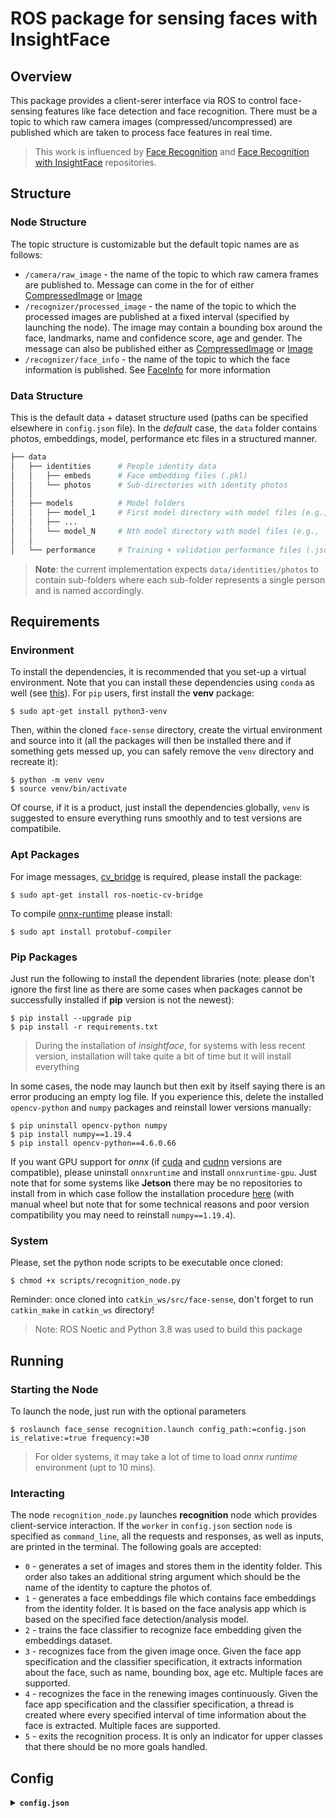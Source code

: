 # ROS package for sensing faces with InsightFace

## Overview

This package provides a client-serer interface via ROS to control face-sensing features like face detection and face recognition. There must be a topic to which raw camera images (compressed/uncompressed) are published which are taken to process face features in real time.

> This work is influenced by [Face Recognition](https://github.com/procrob/face_recognition) and [Face Recognition with InsightFace](https://github.com/tuna-date/Face-Recognition-with-InsightFace) repositories.

## Structure

### Node Structure

The topic structure is customizable but the default topic names are as follows:
* `/camera/raw_image` - the name of the topic to which raw camera frames are published to. Message can come in the for of either [CompressedImage](http://docs.ros.org/en/noetic/api/sensor_msgs/html/msg/CompressedImage.html) or [Image](http://docs.ros.org/en/noetic/api/sensor_msgs/html/msg/Image.html)
* `/recognizer/processed_image` - the name of the topic to which the processed images are published at a fixed interval (specified by launching the node). The image may contain a bounding box around the face, landmarks, name and confidence score, age and gender. The message can also be published either as [CompressedImage](http://docs.ros.org/en/noetic/api/sensor_msgs/html/msg/CompressedImage.html) or [Image](http://docs.ros.org/en/noetic/api/sensor_msgs/html/msg/Image.html)
* `/recognizer/face_info` - the name of the topic to which the face information is published. See [FaceInfo](msg/FaceInfo.msg) for more information

### Data Structure

This is the default data + dataset structure used (paths can be specified elsewhere in `config.json` file). In the _default_ case, the `data` folder contains photos, embeddings, model, performance etc files in a structured manner.

```bash
├── data
│   ├── identities      # People identity data
│   │   ├── embeds      # Face embedding files (.pkl)
│   │   └── photos      # Sub-directories with identity photos
│   │
│   ├── models          # Model folders
│   │   ├── model_1     # First model directory with model files (e.g., .onnx)
│   │   ├── ...
│   │   └── model_N     # Nth model directory with model files (e.g., .pth)
│   │
│   └── performance     # Training + validation performance files (.json)       
```

> **Note**: the current implementation expects `data/identities/photos` to contain sub-folders where each sub-folder represents a single person and is named accordingly.

## Requirements

### Environment

To install the dependencies, it is recommended that you set-up a virtual environment. Note that you can install these dependencies using `conda` as well (see [this](https://stackoverflow.com/questions/51042589/conda-version-pip-install-r-requirements-txt-target-lib)). For `pip` users, first install the **venv** package:

```shell
$ sudo apt-get install python3-venv
```

Then, within the cloned `face-sense` directory, create the virtual environment and source into it (all the packages will then be installed there and if something gets messed up, you can safely remove the `venv` directory and recreate it):

```shell
$ python -m venv venv
$ source venv/bin/activate
```

Of course, if it is a product, just install the dependencies globally, `venv` is suggested to ensure everything runs smoothly and to test versions are compatibile.


### Apt Packages

For image messages, [cv_bridge](http://wiki.ros.org/cv_bridge) is required, please install the package:

```shell
$ sudo apt-get install ros-noetic-cv-bridge
```

To compile [onnx-runtime](https://onnxruntime.ai/docs/) please install:
```shell
$ sudo apt install protobuf-compiler
```

### Pip Packages

Just run the following to install the dependent libraries (note: please don't ignore the first line as there are some cases when packages cannot be successfully installed if **pip** version is not the newest):

```shell
$ pip install --upgrade pip
$ pip install -r requirements.txt
```

> During the installation of _insightface_, for systems with less recent version, installation will take quite a bit of time but it will install everything

In some cases, the node may launch but then exit by itself saying there is an error producing an empty log file. If you experience this, delete the installed `opencv-python` and `numpy` packages and reinstall lower versions manually:

```shell
$ pip uninstall opencv-python numpy
$ pip install numpy==1.19.4
$ pip install opencv-python==4.6.0.66
```

If you want GPU support for _onnx_ (if [cuda](https://developer.nvidia.com/cuda-toolkit) and [cudnn](https://developer.nvidia.com/cudnn) versions are compatible), please uninstall `onnxruntime` and install `onnxruntime-gpu`. Just note that for some systems like **Jetson** there may be no repositories to install from in which case follow the installation procedure [here](https://elinux.org/Jetson_Zoo#ONNX_Runtime) (with manual wheel but note that for some technical reasons and poor version compatibility you may need to reinstall `numpy==1.19.4`).

### System

Please, set the python node scripts to be executable once cloned:
```
$ chmod +x scripts/recognition_node.py
```

Reminder: once cloned into `catkin_ws/src/face-sense`, don't forget to run `catkin_make` in `catkin_ws` directory!

> Note: ROS Noetic and Python 3.8 was used to build this package

## Running

### Starting the Node

To launch the node, just run with the optional parameters
```shell
$ roslaunch face_sense recognition.launch config_path:=config.json is_relative:=true frequency:=30
```

> For older systems, it may take a lot of time to load _onnx runtime_ environment (upt to 10 mins).

### Interacting
The node `recognition_node.py` launches **recognition** node which provides client-service interaction. If the `worker` in `config.json` section `node` is specified as `command_line`, all the requests and responses, as well as inputs, are printed in the
terminal. The following goals are accepted:
* `0` - generates a set of images and stores them in the identity folder. This order also takes an additional string argument which should be the name of the identity to capture the photos of.
* `1` - generates a face embeddings file which contains face embeddings from the identity folder. It is based on the face analysis app which is based on the specified face detection/analysis model.
* `2` - trains the face classifier to recognize face embedding given the embeddings dataset.
* `3` - recognizes face from the given image once. Given the face app specification and the classifier specification, it extracts information about the face, such as name, bounding box, age etc. Multiple faces are supported.
* `4` - recognizes the face in the renewing images continuously. Given the face app specification and the classifier specification, a thread is created where every specified interval of time information about the face is extracted. Multiple faces are supported.
* `5` - exits the recognition process. It is only an indicator for upper classes that there should be no more goals handled.

## Config

<details><summary><b><code>config.json</code></b></summary>

### General

* `camera_topic` - the name of the topic to which the camera images are published
* `is_compressed` - whether the received is sent as compressed. If true, [CompressedImage](http://docs.ros.org/en/noetic/api/sensor_msgs/html/msg/CompressedImage.html) message will be expected, otherwise a regular [Image](http://docs.ros.org/en/noetic/api/sensor_msgs/html/msg/Image.html) message

#### Node
* `photo_dir` - the path to the directory of sub-directories with identity photos. Each sub-directory corresponds to a single identity and is named accordingly. Each sub-directory contains _1 or more_ pictures of that identity's face
* `is_relative` - whether the `photo_dir` path is relative to the _face-sense_ package's path, i.e., is inside the package, or is an absolute path
* `num_photos` - the number of photos containing a single face to take when the client issues command to generate identity pictures
* `service_name` - the name of the server which listens for client commands (e.g., to train a model, to perform face recognition)
* `worker_type` - the type of the client worker which is run on a separate thread to issue commands for the server. Currently, only `command_line` is supported - a user is asked to input goal IDs in the terminal
* `info_topic` - the name of the topic to which the information generated from recognizing the face (as part of the server response) is published to. The type of the published messaged is [FaceInfo.msg](msg/FaceInfo.msg)
* `view_topic` - the name of the topic to which the processed images, i.e., raw camera images where bounding boxes, landmarks, names etc are drawn for each face, are published
* `drawable` - the list of drawable items on a frame that was processed to recognize faces. A list can consist of `["box", "marks", "name", "bio"]`
* `is_compressed` - whether the processed image is sent as compressed. If true, [CompressedImage](http://docs.ros.org/en/noetic/api/sensor_msgs/html/msg/CompressedImage.html) message will be sent, otherwise a regular [Image](http://docs.ros.org/en/noetic/api/sensor_msgs/html/msg/Image.html) message
* `format` - the format of the processed image to send. Only works if `is_compressed` is set to `true`
* `process_interval` - the interval (in seconds) at which a current received frame is processed by the recognition methods

### Inference

**Data**
* `embed_dir` - the path to the directory which contains `.pkl` files of face embeddings (generated through face analysis app)
* `model_dir` - the path to the directory which contains `.pth` files of model parameters (generated by training a face classifier)
* `embed_name` - the name of the embeddings file in the `embed_dir`. It could also be set to either `"newest"` or `"oldest"` in which case the most or least recent modified file will be chosen
* `model_name` - the name of the model file in the `model_dir`. It could also be set to either `"newest"` or `"oldest"` in which case the most or least recent modified file will be chosen
* `is_relative` - whether `embed_dir` and `model_dir` paths are relative to this package's path or are absolute paths

**Face analysis**
* `model_dir` - the directory where the embeddings model is present or should be downloaded. Note that within this directory `models` directory should exist or will be created automatically where the actual model should be located.
* `model_name` - the name of the model to use for embeddings. Model specified for Face App should be trained separately, should it be used for commercial purposes. Otherwise, any valid specification from [model zoo](https://github.com/deepinsight/insightface/tree/master/model_zoo) is fine because the model, if not present in `models` subdirectory, will be downloaded automatically
* `is_relative` - whether `model_dir` path is relative to this package's path
* `ctx_id` - the ID of the device context to use for computation. Anything below `0` will result in _CPU_ context
* `det_size` - the window size [`width`, `height`] at which the face should be detected (in pixels)

**Model**
* `name` - the name of the face classifier to use. The current supported one is `"FaceClassifierBasic"`. Note that the subsequent parameters must match with the model that was trained, otherwise the parameters for this specified model will not be loaded
* `device` - the device on which to load the classifier to perform inference. Typical choices are either `cpu` or `cuda:0`
* `in_shape` - the input shape of the face embedding. This depends on the _Face Analysis_ app that generated the embeddings
* `num_classes` - the number of identities with sets of face pictures. This corresponds to the number of sub-folders in `photo_dir`
* `hidden_shape` - the list of the number of neurons in each hidden layer

**Tunable**
* `sim_threshold` - threshold for similarity value. It is a minimum value the similarity function should yield when comparing the identified face with its counterparts in the face database. Otherwise, the detected face will be labeled as "Unknown".
* `prob_threshold` - threshold for probability value. It is a minimum value the model should achieve when classifying which identity the captured face belongs to. Otherwise, the detected face will be labeled as "Unknown".
* `num_to_compare` - the number of counterpart faces in the database the detected face to compare with to determine the mean similarity value.

### Learn

**Data**
* `photo_dir`: the path to the directory of sub-directories with identity photos. Each sub-directory corresponds to a single identity and is named accordingly. Each sub-directory contains _1 or more_ pictures of that identity's face,
* `embed_dir`: the path to the directory which contains `.pkl` files of face embeddings (generated through face analysis app),
* `model_dir`: the path to the directory where the trained model (classifier) parameters should be saved (`.pth` file)
* `performance_dir`: the path to the performance directory. The training and validation performance over time will be saved there in `.json` format
* `embed_name`: the name of the embeddings file in the `embed_dir` to use for training. It could also be set to either `"newest"` or `"oldest"` in which case the most or least recent modified file will be chosen
* `is_relative`: whether `photo_dir`, `embed_dir`, `model_dir` and `performance_dir` paths are relative to this package's path or are absolute paths

**Face Analysis**
* `model_dir` - the directory where the embeddings model is present or should be downloaded. Note that within this directory `models` directory should exist or will be created automatically where the actual model should be located.
* `model_name` - the name of the model to use for embeddings. Model specified for Face App should be trained separately, should it be used for commercial purposes. Otherwise, any valid specification from [model zoo](https://github.com/deepinsight/insightface/tree/master/model_zoo) is fine because the model, if not present in `models` subdirectory, will be downloaded automatically
* `is_relative` - whether `model_dir` path is relative to this package's path
* `ctx_id` - the ID of the device context to use for computation. Anything below `0` will result in _CPU_ context
* `det_size` - the window size [`width`, `height`] at which the face should be detected (in pixels)

**Specs**
* `accuracy_name`- the name of the accuracy to use for training. The current available choice is `"total"` which simply computes the average of the correctly predicted faces
* `seed` - the random seed to use for training (to mix up training data)
* `epochs` - the number of training iterations
* `k_folds` - the number of folds to use for training. There will be `k` trainings performed with one fold representing validation data and the other `k-1` folds representing training data. Note that the model parameters remain updated throughout all folds rather than being reset on each fold
* `batch_size` - the number of samples to process at each iteration
* `shuffle` - whether to shuffle tha training dataset,
* `device` - the device on which to load the classifier to perform training. Typical choices are either `cpu` or `cuda:0`

**Params**
* `model` - the dictionary containing model specification parameters, such as `name`, `in_shape`, `num_classes` and `hidden_shape`.
* `optimizer` - the dictionary specifying the optimizer parameters, such as `name`, `lr` etc.
* `criterion` - the dictionary containing the specification of the loss function and its parameters

</details>
